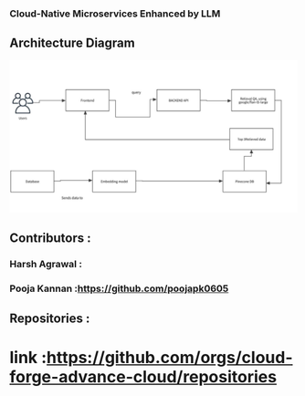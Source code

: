 ### Cloud-Native Microservices Enhanced by LLM
## Architecture Diagram
![Architecture Diagram](ArchitectureDiagram.jpg)

## Contributors : 
### Harsh Agrawal : 
### Pooja Kannan :https://github.com/poojapk0605

## Repositories :
# link :https://github.com/orgs/cloud-forge-advance-cloud/repositories
